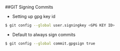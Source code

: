 ##GIT Signing Commits


- Setting up gpg key id

```bash
$ git config --global user.signingkey <GPG KEY ID>
```

- Default to always sign commits 

```bash
$ git config --global commit.gpgsign true 
```